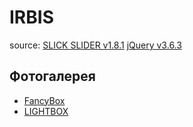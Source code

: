 # IRBIS
source:
[SLICK SLIDER v1.8.1](https://kenwheeler.github.io/slick/)
[jQuery v3.6.3](https://jquery.com/)

## Фотогалерея
 - [FancyBox](https://fancyapps.com/fancybox/getting-started/)
 - [LIGHTBOX](https://lokeshdhakar.com/projects/lightbox2/#getting-started)
